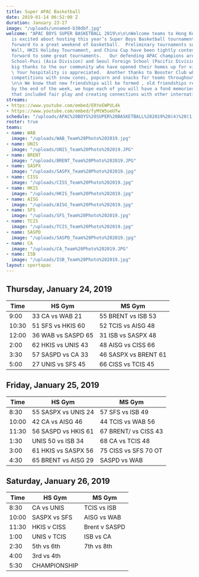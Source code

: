 ```yaml
---
title: Super APAC Basketball
date: 2019-01-14 06:52:00 Z
duration: January 23-27
image: "/uploads/unnamed-b30dbf.jpg"
welcome: "APAC BOYS SUPER BASKETBALL 2019\n\n\nWelcome teams to Hong Kong!   HKIS
  is excited about hosting this year’s Super Boys Basketball tournament.  We look
  forward to a great weekend of basketball.  Preliminary tournaments such as the Great
  Wall, HKIS Holiday Tournament, and China Cup have been tightly contested so we look
  forward to some great tournaments.   Our defending APAC champions are Shanghai American
  School-Puxi (Asia Division) and Seoul Foreign School (Pacific Division).  \n\nA
  big thanks to the our community who have opened their homes up for visiting athletes.
  \ Your hospitality is appreciated.  Another thanks to Booster Club who support our
  competitions with snow cones, popcorn and snacks for teams throughout the weekend.
  \n\n We know that new friendships will be formed , old friendships revisited and
  by the end of the week, we hope each of you will have a fond memories of APAC 2019
  that included fair play and creating connections with other international students\n"
streams:
- https://www.youtube.com/embed/ERYeEWPUL4k
- https://www.youtube.com/embed/fyMtW5ueUTw
schedule: "/uploads/APAC%20BOYS%20SUPER%20BASKETBALL%202019%20(4)%20(1).png"
roster: true
teams:
- name: WAB
  image: "/uploads/WAB_Team%20Photo%202019.jpg"
- name: UNIS
  image: "/uploads/UNIS_Team%20Photo%202019.JPG"
- name: BRENT
  image: "/uploads/BRENT_Team%20Photo%202019.JPG"
- name: SASPX
  image: "/uploads/SASPX_Team%20Photo%202019.jpg"
- name: CISS
  image: "/uploads/CISS_Team%20Photo%202019.jpg"
- name: HKIS
  image: "/uploads/HKIS_Team%20Photo%202019.jpg"
- name: AISG
  image: "/uploads/AISG_Team%20Photo%202019.jpg"
- name: SFS
  image: "/uploads/SFS_Team%20Photo%202019.jpg"
- name: TCIS
  image: "/uploads/TCIS_Team%20Photo%202019.jpg"
- name: SASPD
  image: "/uploads/SASPD_Team%20Photo%202019.jpg"
- name: CA
  image: "/uploads/CA_Team%20Photo%202019.JPG"
- name: ISB
  image: "/uploads/ISB_Team%20Photo%202019.jpg"
layout: sportapac
---
```


## Thursday, January 24, 2019

| **Time** | **HS Gym** | **MS Gym** |
| ------------- | ------------- | ------------- |
| 9:00    |33 CA vs WAB 21   | 55 BRENT vs ISB 53  |
| 10:30   | 51 SFS vs HKIS 60   |52 TCIS vs AISG 48   |
| 12:00    |36  WAB vs SASPD 65  | 31 ISB vs SASPX 48 |
| 2:00    | 62 HKIS vs UNIS 43   | 48 AISG vs CISS 66    |
| 3:30    | 57 SASPD vs CA 33   | 46  SASPX vs BRENT 61   |
| 5:00    |  27  UNIS vs SFS  45  |  66  CISS vs TCIS 45   |


## Friday, January 25, 2019

| **Time** | **HS Gym** | **MS Gym** |
| ------------- | ------------- | ------------- |
| 8:30    | 55  SASPX vs UNIS  24  |57  SFS vs ISB  49  |
| 10:00   | 42 CA vs AISG 46   | 44 TCIS vs WAB  56  |
| 11:30    | 56 SASPD vs HKIS 61  | 67 BRENT/ vs CISS 43   |
| 1:30    | UNIS 50 vs ISB 34   | 68 CA vs TCIS  48  |
| 3:00    | 61 HKIS vs SASPX 56 | 75 CISS vs SFS 70 OT    |
| 4:30    | 65 BRENT vs AISG 29   | SASPD vs WAB |


## Saturday, January 26, 2019

| **Time** | **HS Gym** | **MS Gym** |
| ------------- | ------------- | ------------- |
| 8:30   | CA vs UNIS   |  TCIS vs ISB   |
| 10:00   |  SASPX vs SFS    | AISG vs WAB   |
| 11:30   |  HKIS v CISS   | Brent v SASPD |
| 1:00  | UNIS v TCIS    | ISB vs CA   |
| 2:30    | 5th vs 6th  | 7th vs 8th   |
| 4:00  |     3rd vs 4th    |       |
| 5:30    | CHAMPIONSHIP   |        | 



